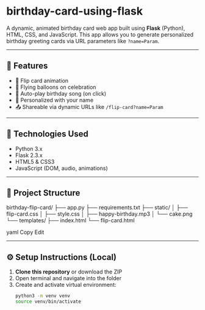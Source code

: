 # birthday-card-using-flask

A dynamic, animated birthday card web app built using **Flask** (Python), HTML, CSS, and JavaScript. This app allows you to generate personalized birthday greeting cards via URL parameters like `?name=Param`.

---

## 🚀 Features

- 🎉 Flip card animation
- 🎈 Flying balloons on celebration
- 🎵 Auto-play birthday song (on click)
- 🧑 Personalized with your name
- 📤 Shareable via dynamic URLs like `/flip-card?name=Param`

---

## 🧩 Technologies Used

- Python 3.x
- Flask 2.3.x
- HTML5 & CSS3
- JavaScript (DOM, audio, animations)

---

## 📁 Project Structure

birthday-flip-card/
├── app.py
├── requirements.txt
├── static/
│ ├── flip-card.css
│ ├── style.css
│ ├── happy-birthday.mp3
│ └── cake.png
└── templates/
├── index.html
└── flip-card.html

yaml
Copy
Edit

---

## ⚙️ Setup Instructions (Local)

1. **Clone this repository** or download the ZIP
2. Open terminal and navigate into the folder
3. Create and activate virtual environment:
   ```bash
   python3 -m venv venv
   source venv/bin/activate
